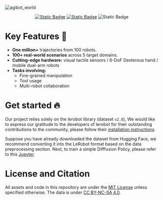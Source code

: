 
![agibot_world](https://github.com/user-attachments/assets/df64b543-db82-41ee-adda-799970e8a198)


<div id="top" align="center">

[![Static Badge](https://img.shields.io/badge/Download-grey?style=plastic&logo=huggingface&logoColor=yellow)](https://huggingface.co/agibot-world) [![Static Badge](https://img.shields.io/badge/Project%20Page-blue?style=plastic)](https://agibot-world.com) ![Static Badge](https://img.shields.io/badge/License-MIT-blue?style=plastic)



</div>

# Key Features 🔑
- **One million+** trajectories from 100 robots.
- **100+ real-world scenarios** across 5 target domains.
- **Cutting-edge hardware:** visual tactile sensors / 6-DoF Dexterous hand / mobile dual-arm robots
- **Tasks involving:**
    - Fine-grained manipulation
    - Tool usage
    - Multi-robot collaboration




# Get started 🔥
Our project relies solely on the lerobot library (dataset `v2.0`), We would like to express our gratitude to the developers of lerobot for their outstanding contributions to the community, please follow their [installation instructions](https://github.com/huggingface/lerobot).

Suppose you have already downloaded the dataset from Hugging Face, we recommend converting it into the LeRobot format based on the data preprocessing section. Next, to train a simple Difffusion Policy, please refer to this [Jupyter](https://github.com/OpenDriveLab/Agibot-World/AgibotWorld.ipynb).


# License and Citation
All assets and code in this repository are under the [MIT License](./LICENSE) unless specified otherwise. The data is under [CC BY-NC-SA 4.0](https://creativecommons.org/licenses/by-nc-sa/4.0/).


